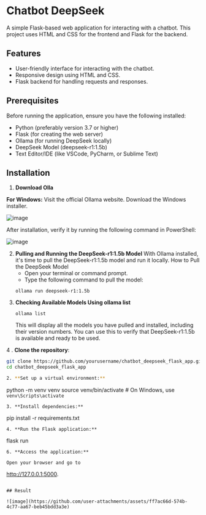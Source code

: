 # Chatbot DeepSeek

A simple Flask-based web application for interacting with a chatbot. This project uses HTML and CSS for the frontend and Flask for the backend.

## Features

- User-friendly interface for interacting with the chatbot.
- Responsive design using HTML and CSS.
- Flask backend for handling requests and responses.

## Prerequisites

Before running the application, ensure you have the following installed:
- Python (preferably version 3.7 or higher)
- Flask (for creating the web server)
- Ollama (for running DeepSeek locally)
- DeepSeek Model (deepseek-r1:1.5b)
- Text Editor/IDE (like VSCode, PyCharm, or Sublime Text)

## Installation

1. **Download Olla**

**For Windows:**
Visit the official Ollama website.
Download the Windows installer.

![image](https://github.com/user-attachments/assets/df5a21ab-2eec-4c28-a81c-90d1e0938332)

After installation, verify it by running the following command in PowerShell:

![image](https://github.com/user-attachments/assets/31d258fd-1292-471f-9553-c9b858a4cd71)

2. **Pulling and Running the DeepSeek-r1:1.5b Model**
   With Ollama installed, it's time to pull the DeepSeek-r1:1.5b model and run it locally.
   How to Pull the DeepSeek Model
   - Open your terminal or command prompt.
   - Type the following command to pull the model:
   ```
   ollama run deepseek-r1:1.5b
   ```
3. **Checking Available Models Using ollama list**
   ```
   ollama list
   ```
   This will display all the models you have pulled and installed, including their version numbers. You can use this to verify that DeepSeek-r1:1.5b is available and ready to be used.

4 . **Clone the repository**:
   ```bash
   git clone https://github.com/yourusername/chatbot_deepseek_flask_app.git
   cd chatbot_deepseek_flask_app
   
2. **Set up a virtual environment:**
   ```
   python -m venv venv
   source venv/bin/activate  # On Windows, use `venv\Scripts\activate`
   ```
3. **Install dependencies:**
   ```
   pip install -r requirements.txt
   ```
4. **Run the Flask application:**
   ```
   flask run
   ```
6. **Access the application:**

   Open your browser and go to
   ```
   http://127.0.0.1:5000.
   ```

## Result

![image](https://github.com/user-attachments/assets/ff7ac66d-574b-4c77-aa67-beb45bdd3a3e)

